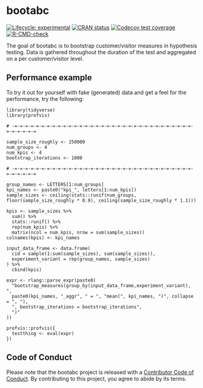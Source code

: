 
<!-- README.md is generated from README.Rmd. Please edit that file -->

# bootabc

<!-- badges: start -->

[![Lifecycle:
experimental](https://img.shields.io/badge/lifecycle-experimental-orange.svg)](https://lifecycle.r-lib.org/articles/stages.html#experimental)
[![CRAN
status](https://www.r-pkg.org/badges/version/bootabc)](https://CRAN.R-project.org/package=bootabc)
[![Codecov test
coverage](https://codecov.io/gh/nivr/bootabc/branch/master/graph/badge.svg)](https://app.codecov.io/gh/nivr/bootabc?branch=master)
[![R-CMD-check](https://github.com/nivr/bootabc/workflows/R-CMD-check/badge.svg)](https://github.com/nivr/bootabc/actions)
<!-- badges: end -->

The goal of bootabc is to bootstrap customer/visitor measures in
hypothesis testing. Data is gathered throughout the duration of the test
and aggregated on a per customer/visitor level.

## Performance example

To try it out for yourself with fake (generated) data and get a feel for
the performance, try the following:

    library(tidyverse)
    library(profvis)

    # -=-=-=-=-=-=-=-=-=-=-=-=-=-=-=-=-=-=-=-=-=-=-=-=-=-=-=-=-=-=-=-=-=-=-=-=-=-=-=

    sample_size_roughly <- 250000
    num_groups <- 4
    num_kpis <- 4
    bootstrap_iterations <- 1000

    # -=-=-=-=-=-=-=-=-=-=-=-=-=-=-=-=-=-=-=-=-=-=-=-=-=-=-=-=-=-=-=-=-=-=-=-=-=-=-=

    group_names <- LETTERS[1:num_groups]
    kpi_names <- paste0("kpi_", letters[1:num_kpis])
    sample_sizes <- ceiling(stats::runif(num_groups, floor(sample_size_roughly * 0.9), ceiling(sample_size_roughly * 1.1)))

    kpis <- sample_sizes %>%
      sum() %>%
      stats::runif() %>%
      rep(num_kpis) %>%
      matrix(ncol = num_kpis, nrow = sum(sample_sizes))
    colnames(kpis) <- kpi_names

    input_data_frame <- data.frame(
      cid = sample(1:sum(sample_sizes), sum(sample_sizes)),
      experiment_variant = rep(group_names, sample_sizes)
    ) %>%
      cbind(kpis)

    expr <- rlang::parse_expr(paste0(
      "bootstrap_measures(group_by(input_data_frame,experiment_variant), ",
      paste0(kpi_names, "_aggr", " = ", "mean(", kpi_names, ")", collapse = ", "),
      ", bootstrap_iterations = bootstrap_iterations",
      ")"
    ))

    profvis::profvis({
      testthing <- eval(expr)
    })

## Code of Conduct

Please note that the bootabc project is released with a [Contributor
Code of
Conduct](https://contributor-covenant.org/version/2/0/CODE_OF_CONDUCT.html).
By contributing to this project, you agree to abide by its terms.
